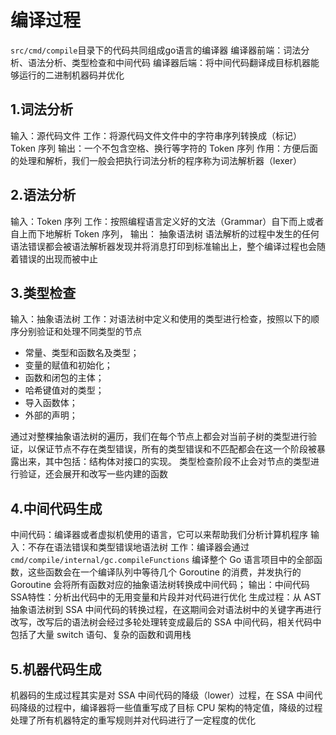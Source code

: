 # 编译过程
`src/cmd/compile`目录下的代码共同组成go语言的编译器
编译器前端：词法分析、语法分析、类型检查和中间代码
编译器后端：将中间代码翻译成目标机器能够运行的二进制机器码并优化
## 1.词法分析
输入：源代码文件
工作：将源代码文件文件中的字符串序列转换成（标记）Token 序列
输出：一个不包含空格、换行等字符的 Token 序列
作用：方便后面的处理和解析，我们一般会把执行词法分析的程序称为词法解析器（lexer）
##  2.语法分析
输入：Token 序列
工作：按照编程语言定义好的文法（Grammar）自下而上或者自上而下地解析 Token 序列，
输出： 抽象语法树
语法解析的过程中发生的任何语法错误都会被语法解析器发现并将消息打印到标准输出上，整个编译过程也会随着错误的出现而被中止

## 3.类型检查
输入：抽象语法树
工作：对语法树中定义和使用的类型进行检查，按照以下的顺序分别验证和处理不同类型的节点
* 常量、类型和函数名及类型；
* 变量的赋值和初始化；
* 函数和闭包的主体；
* 哈希键值对的类型；
* 导入函数体；
* 外部的声明；

通过对整棵抽象语法树的遍历，我们在每个节点上都会对当前子树的类型进行验证，以保证节点不存在类型错误，所有的类型错误和不匹配都会在这一个阶段被暴露出来，其中包括：结构体对接口的实现。
类型检查阶段不止会对节点的类型进行验证，还会展开和改写一些内建的函数
## 4.中间代码生成
中间代码：编译器或者虚拟机使用的语言，它可以来帮助我们分析计算机程序
输入：不存在语法错误和类型错误地语法树
工作：编译器会通过 `cmd/compile/internal/gc.compileFunctions` 编译整个 Go 语言项目中的全部函数，这些函数会在一个编译队列中等待几个 Goroutine 的消费，并发执行的 Goroutine 会将所有函数对应的抽象语法树转换成中间代码；
输出：中间代码
SSA特性：分析出代码中的无用变量和片段并对代码进行优化
生成过程：从 AST 抽象语法树到 SSA 中间代码的转换过程，在这期间会对语法树中的关键字再进行改写，改写后的语法树会经过多轮处理转变成最后的 SSA 中间代码，相关代码中包括了大量 switch 语句、复杂的函数和调用栈

## 5.机器代码生成
机器码的生成过程其实是对 SSA 中间代码的降级（lower）过程，在 SSA 中间代码降级的过程中，编译器将一些值重写成了目标 CPU 架构的特定值，降级的过程处理了所有机器特定的重写规则并对代码进行了一定程度的优化
